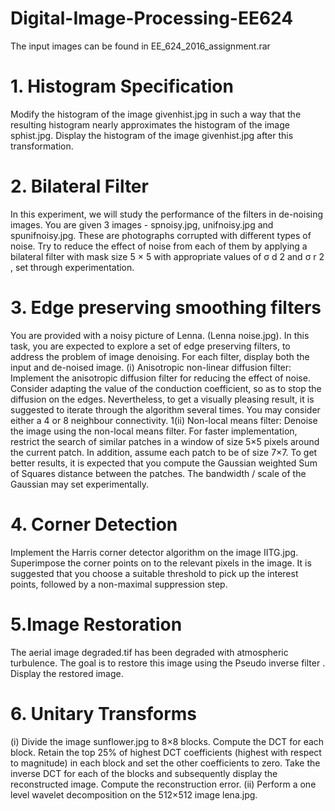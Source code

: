 # Digital-Image-Processing-EE624

The input images can be found in EE_624_2016_assignment.rar

# 1. Histogram Specification
Modify the histogram of the image givenhist.jpg in such a way that the resulting histogram nearly approximates the histogram of the image sphist.jpg. Display the histogram of the image givenhist.jpg after this transformation.

# 2. Bilateral Filter
In this experiment, we will study the performance of the filters in de-noising images.
You are given 3 images - spnoisy.jpg, unifnoisy.jpg and spunifnoisy.jpg. These are
photographs corrupted with different types of noise. Try to reduce the effect of noise from
each of them by applying a bilateral filter with mask size 5 × 5 with appropriate values
of σ d 2 and σ r 2 , set through experimentation.

# 3. Edge preserving smoothing filters
You are provided with a noisy picture of Lenna. (Lenna noise.jpg). In this task, you
are expected to explore a set of edge preserving filters, to address the problem of image
denoising. For each filter, display both the input and de-noised image.
(i) Anisotropic non-linear diffusion filter: Implement the anisotropic diffusion
filter for reducing the effect of noise. Consider adapting the value of the conduction
coefficient, so as to stop the diffusion on the edges. Nevertheless, to get a visually
pleasing result, it is suggested to iterate through the algorithm several times. You
may consider either a 4 or 8 neighbour connectivity.
1(ii) Non-local means filter: Denoise the image using the non-local means filter. For
faster implementation, restrict the search of similar patches in a window of size 5×5
pixels around the current patch. In addition, assume each patch to be of size 7×7.
To get better results, it is expected that you compute the Gaussian weighted Sum
of Squares distance between the patches. The bandwidth / scale of the Gaussian
may set experimentally.

# 4. Corner Detection
Implement the Harris corner detector algorithm on the image IITG.jpg. Superimpose
the corner points on to the relevant pixels in the image. It is suggested that you choose a
suitable threshold to pick up the interest points, followed by a non-maximal suppression
step.

# 5.Image Restoration
The aerial image degraded.tif has been degraded with atmospheric turbulence. The
goal is to restore this image using the Pseudo inverse filter . Display the restored image.

# 6. Unitary Transforms
(i) Divide the image sunflower.jpg to 8×8 blocks. Compute the DCT for each block.
Retain the top 25% of highest DCT coefficients (highest with respect to magnitude)
in each block and set the other coefficients to zero. Take the inverse DCT for
each of the blocks and subsequently display the reconstructed image. Compute the
reconstruction error.
(ii) Perform a one level wavelet decomposition on the 512×512 image lena.jpg.
